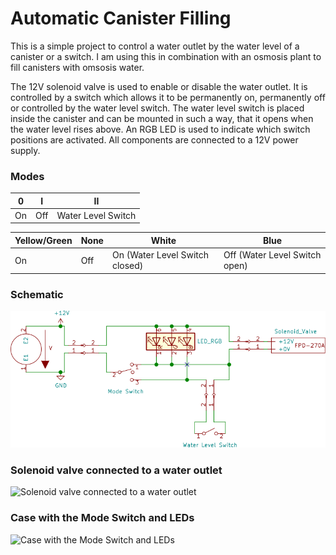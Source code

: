 # Automatic Canister Filling 

This is a simple project to control a water outlet by the water level of a canister or a switch. 
I am using this in combination with an osmosis plant to fill canisters with omsosis water.

The 12V solenoid valve is used to enable or disable the water outlet. 
It is controlled by a switch which allows it to be permanently on, permanently off or controlled by the water level switch.
The water level switch is placed inside the canister and can be mounted in such a way, that it opens when the water level rises above.
An RGB LED is used to indicate which switch positions are activated. 
All components are connected to a 12V power supply.    

### Modes

|0|I|II|
|--|--|--|
|On|Off|Water Level Switch|

|Yellow/Green|None|White|Blue|
|--|--|--|--|
|On|Off|On (Water Level Switch closed)| Off (Water Level Switch open)|

### Schematic
![Schematic](./schematic.svg)

### Solenoid valve connected to a water outlet
![Solenoid valve connected to a water outlet](./image1.jpeg)


### Case with the Mode Switch and LEDs
![Case with the Mode Switch and LEDs](./image2.jpeg)


